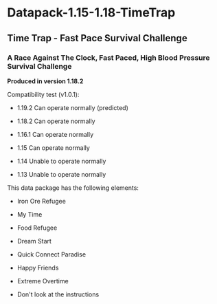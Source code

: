 # Datapack-1.15-1.18-TimeTrap
## Time Trap - Fast Pace Survival Challenge

### A Race Against The Clock, Fast Paced, High Blood Pressure Survival Challenge

**Produced in version 1.18.2**

Compatibility test (v1.0.1):

- 1.19.2 Can operate normally (predicted)

- 1.18.2 Can operate normally

- 1.16.1 Can operate normally

- 1.15 Can operate normally

- 1.14 Unable to operate normally

- 1.13 Unable to operate normally


This data package has the following elements:

- Iron Ore Refugee 

- My Time 

- Food Refugee 

- Dream Start

- Quick Connect Paradise

- Happy Friends

- Extreme Overtime

- Don't look at the instructions
